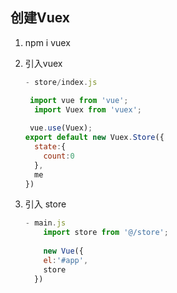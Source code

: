 ## 创建Vuex

1. npm i vuex

2. 引入vuex

   ```js
   - store/index.js
   
   	import vue from 'vue';
     import Vuex from 'vuex';
   	
   	vue.use(Vuex);
   export default new Vuex.Store({
     state:{
       count:0
     },
     me
   })
   ```

3. 引入 store

    ```js
    - main.js
    	import store from '@/store';
    	
    	new Vue({
        el:'#app',
        store
      })
    ```

